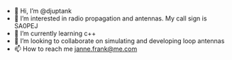 - 👋 Hi, I’m @djuptank
- 👀 I’m interested in radio propagation and antennas. My call sign is SA0PEJ
- 🌱 I’m currently learning c++
- 💞️ I’m looking to collaborate on 
     simulating and developing loop antennas
- 📫 How to reach me janne.frank@me.com

<!---
djuptank/djuptank is a ✨ special ✨ repository because its `README.md` (this file) appears on your GitHub profile.
You can click the Preview link to take a look at your changes.
--->
